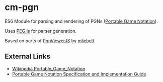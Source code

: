 # cm-pgn

ES6 Module for parsing and rendering of PGNs ([Portable Game Notation](https://de.wikipedia.org/wiki/Portable_Game_Notation)).

Uses [PEG.js](https://pegjs.org/) for parser generation.

Based on parts of [PgnViewerJS](https://github.com/mliebelt/PgnViewerJS) by [mliebelt](https://github.com/mliebelt).

## External Links

- [Wikipedia Portable_Game_Notation](https://en.wikipedia.org/wiki/Portable_Game_Notation)
- [Portable Game Notation Specification and Implementation Guide](http://www.saremba.de/chessgml/standards/pgn/pgn-complete.htm)

